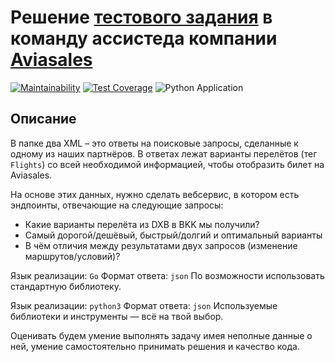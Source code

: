 # Решение [тестового задания](https://github.com/KosyanMedia/test-tasks/tree/master/assisted_team) в команду ассистеда компании [Aviasales](https://www.aviasales.ru/?origin=REN)

[![Maintainability](https://api.codeclimate.com/v1/badges/d1b95433d2a787079231/maintainability)](https://codeclimate.com/github/ramilabd/aviasales-assisted_team_solution/maintainability)
[![Test Coverage](https://api.codeclimate.com/v1/badges/d1b95433d2a787079231/test_coverage)](https://codeclimate.com/github/ramilabd/aviasales-assisted_team_solution/test_coverage)
![Python Application](https://github.com/ramilabd/aviasales-assisted_team_solution/actions/workflows/python-app.yml/badge.svg)

## Описание

В папке два XML – это ответы на поисковые запросы, сделанные к одному из наших партнёров. В ответах лежат варианты перелётов (тег `Flights`) со всей необходимой информацией, чтобы отобразить билет на Aviasales.

На основе этих данных, нужно сделать вебсервис, в котором есть эндпоинты, отвечающие на следующие запросы:

- Какие варианты перелёта из DXB в BKK мы получили?
- Самый дорогой/дешёвый, быстрый/долгий и оптимальный варианты
- В чём отличия между результатами двух запросов (изменение маршрутов/условий)?

Язык реализации: `Go`
Формат ответа: `json`
По возможности использовать стандартную библиотеку.

Язык реализации: `python3`
Формат ответа: `json`
Используемые библиотеки и инструменты — всё на твой выбор.

Оценивать будем умение выполнять задачу имея неполные данные о ней, умение самостоятельно принимать решения и качество кода.
